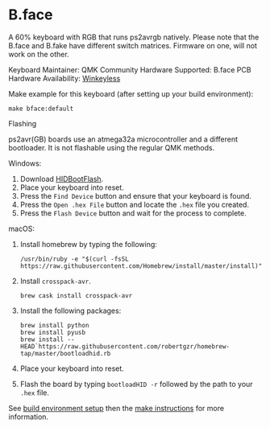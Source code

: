 # B.face

A 60% keyboard with RGB that runs ps2avrgb natively. Please note that the B.face and B.fake have different switch matrices. Firmware on one, will not work on the other.

Keyboard Maintainer: QMK Community
Hardware Supported: B.face PCB
Hardware Availability: [Winkeyless](https://winkeyless.kr/product/b-face-x2-pcb/)

Make example for this keyboard (after setting up your build environment):

    make bface:default

Flashing

ps2avr(GB) boards use an atmega32a microcontroller and a different bootloader. It is not flashable using the regular QMK methods.

Windows:
1. Download [HIDBootFlash](http://vusb.wikidot.com/project:hidbootflash).
2. Place your keyboard into reset.
3. Press the `Find Device` button and ensure that your keyboard is found.
4. Press the `Open .hex File` button and locate the `.hex` file you created.
5. Press the `Flash Device` button and wait for the process to complete.

macOS:
1. Install homebrew by typing the following:
    ```
    /usr/bin/ruby -e "$(curl -fsSL https://raw.githubusercontent.com/Homebrew/install/master/install)"
    ```
2. Install `crosspack-avr`.
    ```
    brew cask install crosspack-avr
    ```
3. Install the following packages:
    ```
    brew install python
    brew install pyusb
    brew install --HEAD`https://raw.githubusercontent.com/robertgzr/homebrew-tap/master/bootloadhid.rb
    ```

4. Place your keyboard into reset.
5. Flash the board by typing `bootloadHID -r` followed by the path to your `.hex` file.


See [build environment setup](https://docs.qmk.fm/build_environment_setup.html) then the [make instructions](https://docs.qmk.fm/make_instructions.html) for more information.
